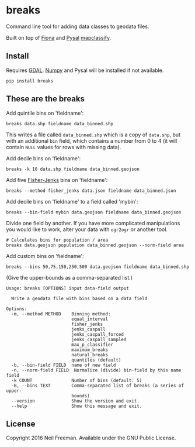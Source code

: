 # breaks

Command line tool for adding data classes to geodata files.

Built on top of [Fiona](http://toblerity.org/fiona/README.html) and [Pysal](http://pysal.readthedocs.org/en/latest/) [mapclassify](http://pysal.org/1.2/library/esda/mapclassify.html).

## Install

Requires [GDAL](http://gdal.org). [Numpy](http://www.numpy.org) and Pysal will be installed if not available.

```
pip install breaks
```

## These are the breaks

Add quintile bins on 'fieldname':
```
breaks data.shp fieldname data_binned.shp
```

This writes a file called `data_binned.shp` which is a copy of `data.shp`, but with an additional `bin` field, which contains a number from 0 to 4 (it will contain `NULL` values for rows with missing data).

Add decile bins on 'fieldname':
```
breaks -k 10 data.shp fieldname data_binned.geojson
```

Add five [Fisher-Jenks](https://en.wikipedia.org/wiki/Jenks_natural_breaks_optimization) bins on 'fieldname':
```
breaks --method fisher_jenks data.json fieldname data_binned.json
```

Add decile bins on 'fieldname' to a field called 'mybin':
```
breaks --bin-field mybin data.geojson fieldname data_binned.geojson
```

Divide one field by another. If you have more complicated manipulations you would like to work, alter your data with `ogr2ogr` or another tool. 
```
# Calculates bins for population / area
breaks data.geojson population data_binned.geojson --norm-field area
```

Add custom bins on 'fieldname':
```
breaks --bins 50,75,150,250,500 data.geojson fieldname data_binned.shp
```
(Give the upper-bounds as a comma-separated list.)

````
Usage: breaks [OPTIONS] input data-field output

  Write a geodata file with bins based on a data field

Options:
  -m, --method METHOD    Binning method:
                         equal_interval
                         fisher_jenks
                         jenks_caspall
                         jenks_caspall_forced
                         jenks_caspall_sampled
                         max_p_classifier
                         maximum_breaks
                         natural_breaks
                         quantiles (default)
  -b, --bin-field FIELD  name of new field
  -n, --norm-field FIELD  Normalize (divide) bin-field by this name field
  -k COUNT               Number of bins (default: 5)
  -B, --bins TEXT        Comma-separated list of breaks (a series of upper-
                         bounds)
  --version              Show the version and exit.
  --help                 Show this message and exit.

````

## License

Copyright 2016 Neil Freeman. Available under the GNU Public License.
